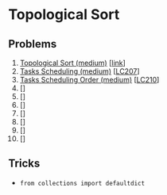 # Topological Sort

## Problems

1. [Topological Sort (medium)]()
[[link](https://www.geeksforgeeks.org/topological-sorting/)]
1. [Tasks Scheduling (medium)]()
[[LC207](https://leetcode.com/problems/course-schedule/)]
1. [Tasks Scheduling Order (medium)]()
[[LC210](https://leetcode.com/problems/course-schedule-ii/)]
1. []()
[[]()]
1. []()
[[]()]
1. []()
[[]()]
1. []()
[[]()]
1. []()
[[]()]
1. []()
[[]()]
1. []()
[[]()]

## Tricks

- `from collections import defaultdict`
